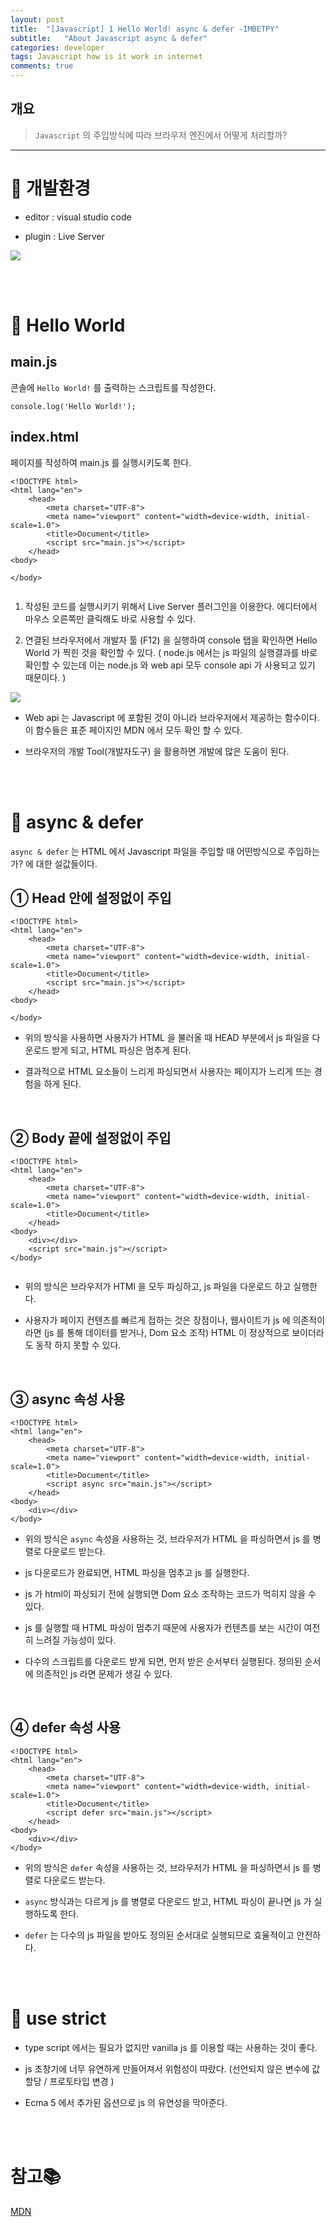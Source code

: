 ```yaml
---
layout: post
title:  "[Javascript] 1 Hello World! async & defer -IMBETPY"
subtitle:   "About Javascript async & defer"
categories: developer
tags: Javascript how is it work in internet
comments: true
---
```

## 개요
> `Javascript` 의 주입방식에 따라 브라우저 엔진에서 어떻게 처리할까?

---



# 🎢 개발환경

- editor : visual studio code

- plugin : Live Server

![](https://images.velog.io/images/doomchit_3/post/ac9ce86c-5953-4ba6-b06b-c842278f2a53/image.png)

<br/>
<br/>

# 🥊 Hello World

## main.js

콘솔에 `Hello World!` 를 출력하는 스크립트를 작성한다.

```
console.log('Hello World!');
```


## index.html

페이지를 작성하여 main.js 를 실행시키도록 한다.

```
<!DOCTYPE html>
<html lang="en">
    <head>
        <meta charset="UTF-8">
        <meta name="viewport" content="width=device-width, initial-scale=1.0">
        <title>Document</title>
        <script src="main.js"></script>
    </head>
<body>

</body>


```

1. 작성된 코드를 실행시키기 위해서 Live Server 플러그인을 이용한다. 에디터에서 마우스 오른쪽만 클릭해도 바로 사용할 수 있다.

2. 연결된 브라우저에서 개발자 툴 (F12) 을 실행하여 console 탭을 확인하면 Hello World 가 찍힌 것을 확인할 수 있다. ( node.js 에서는 js 파일의 실행결과를 바로 확인할 수 있는데 이는 node.js 와 web api 모두 console api 가 사용되고 있기 때문이다. )


![](https://images.velog.io/images/doomchit_3/post/6ad453c8-4938-49c4-8138-ef62ea53f257/image.png)

- Web api 는 Javascript 에 포함된 것이 아니라 브라우저에서 제공하는 함수이다. 이 함수들은 표준 페이지인 MDN 에서 모두 확인 할 수 있다.

- 브라우저의 개발 Tool(개발자도구) 을 활용하면 개발에 많은 도움이 된다. 

<br/>
<br/>

# 🎐 async & defer

`async & defer` 는 HTML 에서 Javascript 파일을 주입할 때 어떤방식으로 주입하는가? 에 대한 설값들이다. 

## ① Head 안에 설정없이 주입

```
<!DOCTYPE html>
<html lang="en">
    <head>
        <meta charset="UTF-8">
        <meta name="viewport" content="width=device-width, initial-scale=1.0">
        <title>Document</title>
        <script src="main.js"></script>
    </head>
<body>

</body>
```

- 위의 방식을 사용하면 사용자가 HTML 을 불러올 때 HEAD 부분에서 js 파일을 다운로드 받게 되고, HTML 파싱은 멈추게 된다. 

- 결과적으로 HTML 요소들이 느리게 파싱되면서 사용자는 페이지가 느리게 뜨는 경험을 하게 된다.

<br/>

## ② Body 끝에 설정없이 주입

```
<!DOCTYPE html>
<html lang="en">
    <head>
        <meta charset="UTF-8">
        <meta name="viewport" content="width=device-width, initial-scale=1.0">
        <title>Document</title>
    </head>
<body>
    <div></div>
    <script src="main.js"></script>
</body>


```

- 위의 방식은 브라우저가 HTMl 을 모두 파싱하고, js 파일을 다운로드 하고 실행한다.

- 사용자가 페이지 컨텐츠를 빠르게 접하는 것은 장점이나, 웹사이트가 js 에 의존적이라면 (js 를 통해 데이터를 받거나, Dom 요소 조작) HTML 이 정상적으로 보이더라도 동작 하지 못할 수 있다. 

<br/>

## ③ async 속성 사용
```
<!DOCTYPE html>
<html lang="en">
    <head>
        <meta charset="UTF-8">
        <meta name="viewport" content="width=device-width, initial-scale=1.0">
        <title>Document</title>
        <script async src="main.js"></script>
    </head>
<body>
    <div></div>
</body>
```

- 위의 방식은 `async` 속성을 사용하는 것, 브라우저가 HTML 을 파싱하면서 js 를 병렬로 다운로드 받는다.

- js 다운로드가 완료되면, HTML 파싱을 멈추고 js 를 실행한다.

- js 가 html이 파싱되기 전에 실행되면 Dom 요소 조작하는 코드가 먹히지 않을 수 있다. 

- js 를 실행할 때 HTML 파싱이 멈추기 때문에 사용자가 컨텐츠를 보는 시간이 여전히 느려질 가능성이 있다.

- 다수의 스크립트를 다운로드 받게 되면, 먼저 받은 순서부터 실행된다. 정의된 순서에 의존적인 js 라면 문제가 생길 수 있다.

<br/>

## ④ defer 속성 사용
```
<!DOCTYPE html>
<html lang="en">
    <head>
        <meta charset="UTF-8">
        <meta name="viewport" content="width=device-width, initial-scale=1.0">
        <title>Document</title>
        <script defer src="main.js"></script>
    </head>
<body>
    <div></div>
</body>

```

- 위의 방식은 `defer` 속성을 사용하는 것, 브라우저가 HTML 을 파싱하면서 js 를 병렬로 다운로드 받는다.

- `async` 방식과는 다르게 js 를 병렬로 다운로드 받고, HTML 파싱이 끝나면 js 가 실행하도록 한다.

- `defer` 는 다수의 js 파일을 받아도 정의된 순서대로 실행되므로 효율적이고 안전하다.

<br/>
<br/>

# 🧨 use strict

- type script 에서는 필요가 없지만 vanilla js 를 이용할 때는 사용하는 것이 좋다.

- js 초창기에 너무 유연하게 만들어져서 위험성이 따랐다. (선언되지 않은 변수에 값 할당 / 프로토타입 변경 )

- Ecma 5 에서 추가된 옵션으로 js 의 유연성을 막아준다.

<br/>
<br/>

# 참고📚

[MDN](https://developer.mozilla.org/ko/)


